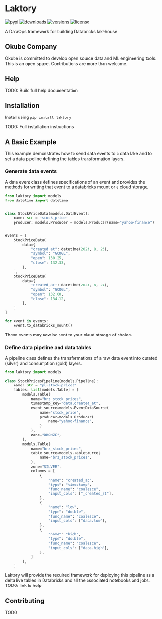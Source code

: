 # Laktory

[![pypi](https://img.shields.io/pypi/v/laktory.svg)](https://pypi.org/project/laktory/)
[![downloads](https://static.pepy.tech/badge/laktory/month)](https://pepy.tech/project/laktory)
[![versions](https://img.shields.io/pypi/pyversions/laktory.svg)](https://github.com/okube-ai/laktory)
[![license](https://img.shields.io/github/license/okube-ai/laktory.svg)](https://github.com/okube-ai/laktory/blob/main/LICENSE)

A DataOps framework for building Databricks lakehouse.

## Okube Company 

Okube is committed to develop open source data and ML engineering tools. This is an open space. Contributions are more than welcome.


## Help
TODO: Build full help documentation

## Installation
Install using `pip install laktory`

TODO: Full installation instructions

## A Basic Example
This example demonstrates how to send data events to a data lake and to set a
data pipeline defining the tables transformation layers. 

### Generate data events
A data event class defines specifications of an event and provides the methods
for writing that event to a databricks mount or a cloud storage.

```py
from laktory import models
from datetime import datetime


class StockPriceData(models.DataEvent):
    name: str = "stock_price"
    producer: models.Producer = models.Producer(name="yahoo-finance")


events = [
    StockPriceData(
        data={
            "created_at": datetime(2023, 8, 23),
            "symbol": "GOOGL",
            "open": 130.25,
            "close": 132.33,
        },
    ),
    StockPriceData(
        data={
            "created_at": datetime(2023, 8, 24),
            "symbol": "GOOGL",
            "open": 132.00,
            "close": 134.12,
        },
    )
]

for event in events:
    event.to_databricks_mount()

```
These events may now be sent to your cloud storage of choice.

### Define data pipeline and data tables
A pipeline class defines the transformations of a raw data event into curated
(silver) and consumption (gold) layers.

```py
from laktory import models

class StockPricesPipeline(models.Pipeline):
    name: str = "pl-stock-prices"
    tables: list[models.Table] = [
        models.Table(
            name="brz_stock_prices",
            timestamp_key="data.created_at",
            event_source=models.EventDataSource(
                name="stock_price",
                producer=models.Producer(
                    name="yahoo-finance",
                )
            ),
            zone="BRONZE",
        ),
        models.Table(
            name="brz_stock_prices",
            table_source=models.TableSource(
                name="brz_stock_prices",
            ),
            zone="SILVER",
            columns = [
                {
                    "name": "created_at",
                    "type": "timestamp",
                    "func_name": "coalesce",
                    "input_cols": ["_created_at"],
                },
                {
                    "name": "low",
                    "type": "double",
                    "func_name": "coalesce",
                    "input_cols": ["data.low"],
                },
                {
                    "name": "high",
                    "type": "double",
                    "func_name": "coalesce",
                    "input_cols": ["data.high"],
                },
            ]
        ),
    ]
```
Laktory will provide the required framework for deploying this pipeline as a 
delta live tables in Databricks and all the associated notebooks and jobs. 
TODO: link to help


## Contributing
TODO
